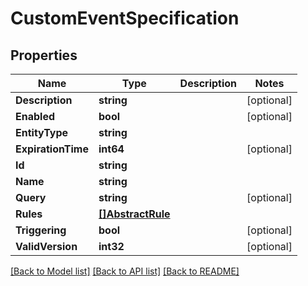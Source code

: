 # CustomEventSpecification

## Properties

Name | Type | Description | Notes
------------ | ------------- | ------------- | -------------
**Description** | **string** |  | [optional] 
**Enabled** | **bool** |  | [optional] 
**EntityType** | **string** |  | 
**ExpirationTime** | **int64** |  | [optional] 
**Id** | **string** |  | 
**Name** | **string** |  | 
**Query** | **string** |  | [optional] 
**Rules** | [**[]AbstractRule**](AbstractRule.md) |  | 
**Triggering** | **bool** |  | [optional] 
**ValidVersion** | **int32** |  | [optional] 

[[Back to Model list]](../README.md#documentation-for-models) [[Back to API list]](../README.md#documentation-for-api-endpoints) [[Back to README]](../README.md)


